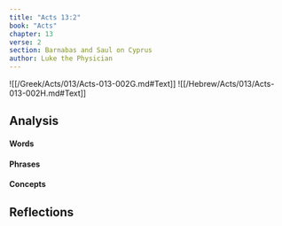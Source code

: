 ```yaml
---
title: "Acts 13:2"
book: "Acts"
chapter: 13
verse: 2
section: Barnabas and Saul on Cyprus
author: Luke the Physician
---
```

![[/Greek/Acts/013/Acts-013-002G.md#Text]]
![[/Hebrew/Acts/013/Acts-013-002H.md#Text]]

## Analysis

#### Words

#### Phrases

#### Concepts

## Reflections
